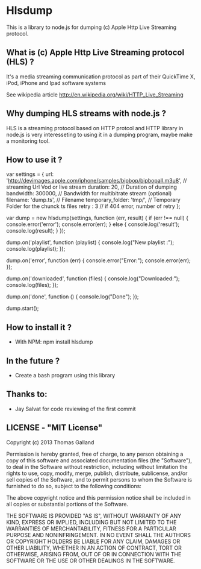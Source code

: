 Hlsdump
=======

This is a library to node.js for dumping (c) Apple Http Live Streaming protocol.

What is (c) Apple Http Live Streaming protocol (HLS) ?
------------------------------------------------------

It's a media streaming communication protocol as part of their QuickTime X, iPod, iPhone and Ipad software systems

See wikipedia article http://en.wikipedia.org/wiki/HTTP_Live_Streaming


Why dumping HLS streams with node.js ?
--------------------------------------

HLS is a streaming protocol based on HTTP protcol and HTTP library in node.js is very interesseting to using it in a dumping program, maybe make a monitoring tool.

How to use it ?
------------

  var settings = {
    url: 'http://devimages.apple.com/iphone/samples/bipbop/bipbopall.m3u8', // streaming Url Vod or live stream
    duration: 20, // Duration of dumping
    bandwidth: 300000, // Bandwidth for multibitrate stream (optional)
    filename: 'dump.ts', // Filename
    temporary_folder: 'tmp/', // Temporary Folder for the chunck ts files
    retry : 3 // if 404 error, number of retry
  };

  var dump = new hlsdump(settings, function (err, result) {
    if (err !== null) {
      console.error('error');
      console.error(err);
    } else {
      console.log('result');
      console.log(result);
    }
  });

  dump.on('playlist', function (playlist) {
    console.log("New playlist :");
    console.log(playlist);
  });

  dump.on('error', function (err) {
    console.error("Error:");
    console.error(err);
  });

  dump.on('downloaded', function (files) {
    console.log("Downloaded:");
    console.log(files);
  });

  dump.on('done', function () {
    console.log("Done");
  });

  dump.start();

How to install it ?
----------------
- With NPM: npm install hlsdump


In the future ?
---------------
- Create a bash program using this library


Thanks to:
----------
- Jay Salvat for code reviewing of the first commit

LICENSE - "MIT License"
-----------------------
Copyright (c) 2013 Thomas Galland


Permission is hereby granted, free of charge, to any person obtaining a copy of this software and associated documentation files (the "Software"), to deal in the Software without restriction, including without limitation the rights to use, copy, modify, merge, publish, distribute, sublicense, and/or sell copies of the Software, and to permit persons to whom the Software is furnished to do so, subject to the following conditions:


The above copyright notice and this permission notice shall be included in all copies or substantial portions of the Software.


THE SOFTWARE IS PROVIDED "AS IS", WITHOUT WARRANTY OF ANY KIND, EXPRESS OR IMPLIED, INCLUDING BUT NOT LIMITED TO THE WARRANTIES OF MERCHANTABILITY, FITNESS FOR A PARTICULAR PURPOSE AND NONINFRINGEMENT. IN NO EVENT SHALL THE AUTHORS OR COPYRIGHT HOLDERS BE LIABLE FOR ANY CLAIM, DAMAGES OR OTHER LIABILITY, WHETHER IN AN ACTION OF CONTRACT, TORT OR OTHERWISE, ARISING FROM, OUT OF OR IN CONNECTION WITH THE SOFTWARE OR THE USE OR OTHER DEALINGS IN THE SOFTWARE.